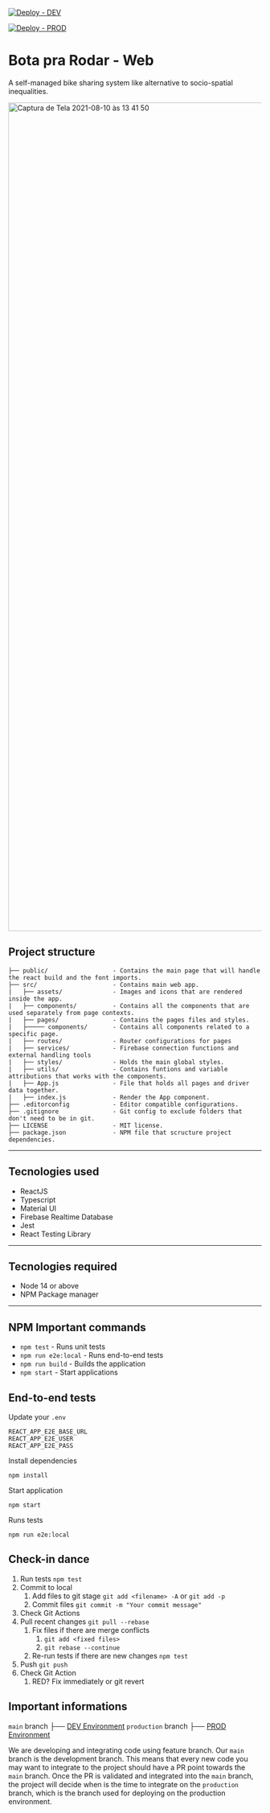 [![Deploy - DEV](https://github.com/Ameciclo/botaprarodar-web/actions/workflows/dev_netlify.yml/badge.svg?branch=main)](https://github.com/Ameciclo/botaprarodar-web/actions/workflows/dev_netlify.yml)

[![Deploy - PROD](https://github.com/Ameciclo/botaprarodar-web/actions/workflows/production_netlify.yml/badge.svg?branch=production)](https://github.com/Ameciclo/botaprarodar-web/actions/workflows/production_netlify.yml)

# Bota pra Rodar - Web

A self-managed bike sharing system like alternative to socio-spatial inequalities.

<img width="1648" alt="Captura de Tela 2021-08-10 às 13 41 50" src="https://user-images.githubusercontent.com/31252524/128899506-b49bcebb-a7c0-403d-ae99-535aaddc0a56.png">

## Project structure

```
├── public/                  - Contains the main page that will handle the react build and the font imports.
├── src/                     - Contains main web app.
|   ├── assets/              - Images and icons that are rendered inside the app.
|   ├── components/          - Contains all the components that are used separately from page contexts.
|   ├── pages/               - Contains the pages files and styles.
|   ├───── components/       - Contains all components related to a specific page.
|   ├── routes/              - Router configurations for pages
|   ├── services/            - Firebase connection functions and external handling tools
|   ├── styles/              - Holds the main global styles.
|   ├── utils/               - Contains funtions and variable attributions that works with the components.
|   ├── App.js               - File that holds all pages and driver data together.
|   ├── index.js             - Render the App component.
├── .editorconfig            - Editor compatible configurations.
├── .gitignore               - Git config to exclude folders that don't need to be in git.
├── LICENSE                  - MIT license.
├── package.json             - NPM file that scructure project dependencies.
```

---

## Tecnologies used

- ReactJS
- Typescript
- Material UI
- Firebase Realtime Database
- Jest
- React Testing Library

---

## Tecnologies required

- Node 14 or above
- NPM Package manager

---

## NPM Important commands

- `npm test` - Runs unit tests
- `npm run e2e:local` - Runs end-to-end tests
- `npm run build` - Builds the application
- `npm start` - Start applications

## End-to-end tests

Update your `.env`

```
REACT_APP_E2E_BASE_URL
REACT_APP_E2E_USER
REACT_APP_E2E_PASS
```

Install dependencies

```
npm install
```

Start application

```
npm start
```

Runs tests

```
npm run e2e:local
```

## Check-in dance

1. Run tests `npm test`
1. Commit to local
   1. Add files to git stage `git add <filename> -A` or `git add -p`
   1. Commit files `git commit -m "Your commit message"`
1. Check Git Actions
1. Pull recent changes `git pull --rebase`
   1. Fix files if there are merge conflicts
      1. `git add <fixed files>`
      1. `git rebase --continue`
   1. Re-run tests if there are new changes `npm test`
1. Push `git push`
1. Check Git Action
   1. RED? Fix immediately or git revert

## Important informations

`main` branch ├── [DEV Environment](https://dev-botaprarodar.netlify.app/login)
`production` branch ├── [PROD Environment](https://botaprarodar.netlify.app/login)

We are developing and integrating code using feature branch. Our `main` branch is the development branch. This means that every new code you may want to integrate to the project should have a PR point towards the `main` branch. Once the PR is validated and integrated into the `main` branch, the project will decide when is the time to integrate on the `production` branch, which is the branch used for deploying on the production environment.
